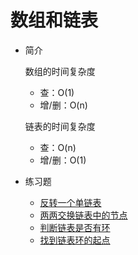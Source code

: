 # 数组和链表

+   简介

    数组的时间复杂度

    +   查：O(1)
    +   增/删：O(n)

    链表的时间复杂度

    +   查：O(n)
    +   增/删：O(1)

+   练习题

    +   [反转一个单链表](./practise/reverse-linked-list.md)
    +   [两两交换链表中的节点](./practise/swap-nodes-in-pairs.md)
    +   [判断链表是否有环](./practise/linked-list-cycle.md)
    +   [找到链表环的起点](./practise/linked-list-cycle-ii.md)

        